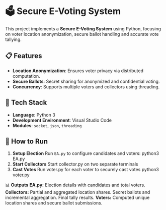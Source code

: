 # 🗳️ Secure E-Voting System

This project implements a **Secure E-Voting System** using Python, focusing on voter location anonymization, secure ballot handling and accurate vote tallying.

## 📋 Features
- **Location Anonymization**: Ensures voter privacy via distributed computation.
- **Secure Ballots**: Secret sharing for anonymized and confidential voting.
- **Concurrency**: Supports multiple voters and collectors using threading.

## 🔧 Tech Stack
- **Language**: Python 3
- **Development Environment**: Visual Studio Code
- **Modules**: `socket`, `json`, `threading`

## 🚀 How to Run
1. **Setup Election**
   Run `EA.py` to configure candidates and voters:
   python3 EA.py
2. **Start Collectors**
   Start collector.py on two separate terminals
3. **Cast Votes**
   Run voter.py for each voter to securely cast votes
   python3 voter.py

📊 **Outputs**
**EA.py:** 
Election details with candidates and total voters.
**Collectors:**
Partial and aggregated location shares.
Secret ballots and incremental aggregation.
Final tally results.
**Voters:** 
Computed unique location shares and secure ballot submissions.
